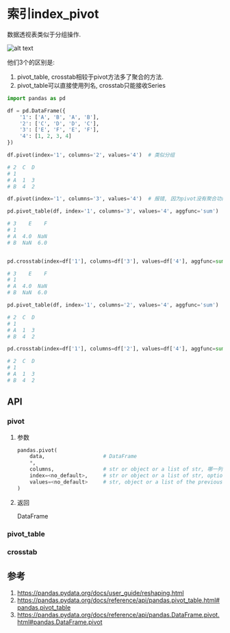 # 索引index_pivot



数据透视表类似于分组操作.

![alt text](./../%E7%B4%A2%E5%BC%95index_pivot/1.png)

他们3个的区别是:
1. pivot_table, crosstab相较于pivot方法多了聚合的方法.
2. pivot_table可以直接使用列名, crosstab只能接收Series


```python
import pandas as pd

df = pd.DataFrame({
    '1': ['A', 'B', 'A', 'B'],
    '2': ['C', 'D', 'D', 'C'],
    '3': ['E', 'F', 'E', 'F'],
    '4': [1, 2, 3, 4]
})

df.pivot(index='1', columns='2', values='4')  # 类似分组

# 2  C  D
# 1      
# A  1  3
# B  4  2

df.pivot(index='1', columns='3', values='4')  # 报错, 因为pivot没有聚合功能

pd.pivot_table(df, index='1', columns='3', values='4', aggfunc='sum')

# 3    E    F
# 1          
# A  4.0  NaN
# B  NaN  6.0


pd.crosstab(index=df['1'], columns=df['3'], values=df['4'], aggfunc=sum)

# 3    E    F
# 1          
# A  4.0  NaN
# B  NaN  6.0

pd.pivot_table(df, index='1', columns='2', values='4', aggfunc='sum')

# 2  C  D
# 1      
# A  1  3
# B  4  2

pd.crosstab(index=df['1'], columns=df['2'], values=df['4'], aggfunc=sum)

# 2  C  D
# 1      
# A  1  3
# B  4  2

```


## API

### pivot



1. 参数
    ```python
    pandas.pivot(
        data,                   # DataFrame
        *, 
        columns,                # str or object or a list of str, 哪一列的值作为列名
        index=<no_default>,     # str or object or a list of str, optional, 哪一列的值作为索引, 不指定则使用原索引
        values=<no_default>     # str, object or a list of the previous, optional, 那一列的值作为值. 如果不指定, 则所有剩余的列都会使用
    )

    ```
2. 返回

    DataFrame

### pivot_table

### crosstab










## 参考
1. https://pandas.pydata.org/docs/user_guide/reshaping.html
1. https://pandas.pydata.org/docs/reference/api/pandas.pivot_table.html#pandas.pivot_table
2. https://pandas.pydata.org/docs/reference/api/pandas.DataFrame.pivot.html#pandas.DataFrame.pivot








